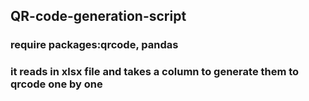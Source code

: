 ## QR-code-generation-script

### require packages:qrcode, pandas
### it reads in xlsx file and takes a column to generate them to qrcode one by one
